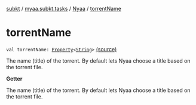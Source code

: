 [subkt](../../index.md) / [myaa.subkt.tasks](../index.md) / [Nyaa](index.md) / [torrentName](./torrent-name.md)

# torrentName

`val torrentName: `[`Property`](https://docs.gradle.org/current/javadoc/org/gradle/api/provider/Property.html)`<`[`String`](https://kotlinlang.org/api/latest/jvm/stdlib/kotlin/-string/index.html)`>` [(source)](https://github.com/Myaamori/SubKt/blob/0.1.7/src/main/kotlin/myaa/subkt/tasks/tasks.kt#L854)

The name (title) of the torrent. By default lets Nyaa choose a title
based on the torrent file.

**Getter**

The name (title) of the torrent. By default lets Nyaa choose a title
based on the torrent file.

